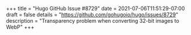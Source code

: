 +++
title = "Hugo GitHub Issue #8729"
date = 2021-07-06T11:51:29-07:00
draft = false
details = "https://github.com/gohugoio/hugo/issues/8729"
description = "Transparency problem when converting 32-bit images to WebP"
+++
